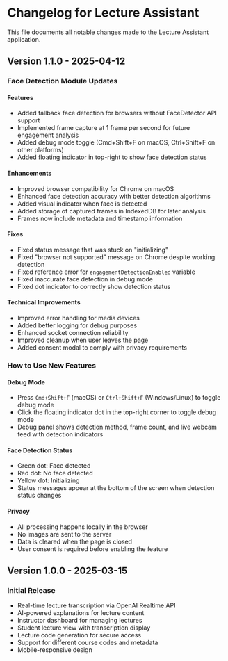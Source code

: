 # Changelog for Lecture Assistant

This file documents all notable changes made to the Lecture Assistant application.

## Version 1.1.0 - 2025-04-12

### Face Detection Module Updates

#### Features
- Added fallback face detection for browsers without FaceDetector API support
- Implemented frame capture at 1 frame per second for future engagement analysis
- Added debug mode toggle (Cmd+Shift+F on macOS, Ctrl+Shift+F on other platforms)
- Added floating indicator in top-right to show face detection status

#### Enhancements
- Improved browser compatibility for Chrome on macOS
- Enhanced face detection accuracy with better detection algorithms
- Added visual indicator when face is detected
- Added storage of captured frames in IndexedDB for later analysis
- Frames now include metadata and timestamp information

#### Fixes
- Fixed status message that was stuck on "initializing"
- Fixed "browser not supported" message on Chrome despite working detection
- Fixed reference error for `engagementDetectionEnabled` variable
- Fixed inaccurate face detection in debug mode
- Fixed dot indicator to correctly show detection status

#### Technical Improvements
- Improved error handling for media devices
- Added better logging for debug purposes
- Enhanced socket connection reliability
- Improved cleanup when user leaves the page
- Added consent modal to comply with privacy requirements

### How to Use New Features

#### Debug Mode
- Press `Cmd+Shift+F` (macOS) or `Ctrl+Shift+F` (Windows/Linux) to toggle debug mode
- Click the floating indicator dot in the top-right corner to toggle debug mode
- Debug panel shows detection method, frame count, and live webcam feed with detection indicators

#### Face Detection Status
- Green dot: Face detected
- Red dot: No face detected
- Yellow dot: Initializing
- Status messages appear at the bottom of the screen when detection status changes

#### Privacy
- All processing happens locally in the browser
- No images are sent to the server
- Data is cleared when the page is closed
- User consent is required before enabling the feature

## Version 1.0.0 - 2025-03-15

### Initial Release
- Real-time lecture transcription via OpenAI Realtime API
- AI-powered explanations for lecture content
- Instructor dashboard for managing lectures
- Student lecture view with transcription display
- Lecture code generation for secure access
- Support for different course codes and metadata
- Mobile-responsive design